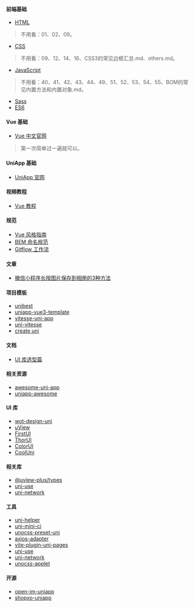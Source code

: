 #### 前端基础
- [HTML](https://github.com/qianguyihao/Web/tree/master/01-HTML)
> 不用看：01、02、09。
- [CSS](https://github.com/qianguyihao/Web/tree/master/02-CSS%E5%9F%BA%E7%A1%80)
> 不用看：09、12、14、16、CSS3的常见边框汇总.md、others.md。
- [JavaScript](https://github.com/qianguyihao/Web/tree/master/04-JavaScript%E5%9F%BA%E7%A1%80)
> 不用看：40、41、42、43、44、49、51、52、53、54、55、BOM的常见内置方法和内置对象.md。
- [Sass](https://www.sass.hk/)
- [ES6](https://github.com/qianguyihao/Web/tree/master/05-JavaScript之ES6语法)

#### Vue 基础
- [Vue 中文官网](https://cn.vuejs.org/)
> 第一次简单过一遍就可以。

#### UniApp 基础
- [UniApp 官网](https://uniapp.dcloud.io/)

#### 视频教程
- [Vue 教程](https://learning.dcloud.io/#/)

#### 规范
- [Vue 风格指南](https://cn.vuejs.org/v2/style-guide/)
- [BEM 命名规范](https://github.com/zhaotoday/bem)
- [Gitflow 工作流](https://github.com/zhaotoday/product-workflow)

#### 文章
- [微信小程序长按图片保存到相册的3种方法](https://www.cnblogs.com/moranjl/p/16371005.html)

#### 项目模板
- [unibest](https://github.com/codercup/unibest)
- [uniapp-vue3-template](https://github.com/oyjt/uniapp-vue3-template)
- [vitesse-uni-app](https://github.com/uni-helper/vitesse-uni-app)
- [uni-vitesse](https://github.com/Ares-Chang/uni-vitesse)
- [create uni](https://github.com/uni-helper/create-uni)

#### 文档
- [UI 库选型篇](https://codercup.github.io/unibest-docs/base/ui/ui)

#### 相关资源
- [awesome-uni-app](https://github.com/uni-helper/awesome-uni-app)
- [uniapp-awesome](https://github.com/dongCode/uniapp-awesome)

#### UI 库
- [wot-design-uni](https://github.com/Moonofweisheng/wot-design-uni)
- [uView](https://github.com/umicro/uView2.0)
- [FirstUI](https://github.com/FirstUI/FirstUI)
- [ThorUI](https://github.com/dingyong0214/ThorUI-uniapp)
- [ColorUI](https://github.com/weilanwl/ColorUI)
- [CoolUni](https://github.com/cool-team-official/cool-uni)

#### 相关库
- [@uview-plus/types](https://www.npmjs.com/package/@uview-plus/types)
- [uni-use](https://github.com/uni-helper/uni-use/blob/main/src/readme.md)
- [uni-network](https://github.com/uni-helper/uni-network)

#### 工具
- [uni-helper](https://github.com/uni-helper)
- [uni-mini-ci](https://github.com/Moonofweisheng/uni-mini-ci)
- [unocss-preset-uni](https://github.com/uni-helper/unocss-preset-uni)
- [axios-adapter](https://github.com/uni-helper/axios-adapter)
- [vite-plugin-uni-pages](https://github.com/uni-helper/vite-plugin-uni-pages)
- [uni-use](https://github.com/uni-helper/uni-use/blob/main/src/readme.md)
- [uni-network](https://github.com/uni-helper/uni-network)
- [unocss-applet](https://github.com/unocss-applet/unocss-applet/blob/main/README.zh-CN.md)

#### 开源
- [open-im-uniapp](https://github.com/openimsdk/open-im-uniapp-demo)
- [shopxo-uniapp](https://github.com/gongfuxiang/shopxo-uniapp)
